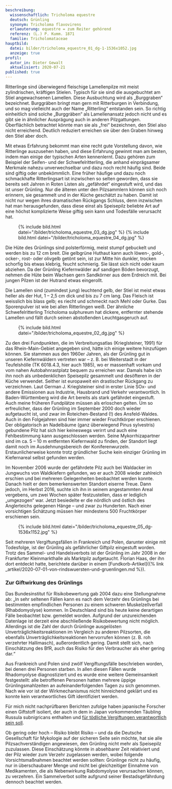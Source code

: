 ```yaml
---
beschreibung:
  wissenschaftlich: Tricholoma equestre
  deutsch: Grünling
  synonym: Tricholoma flavovirens
  erlaeuterung: equestre = zum Reiter gehörend
  referenz: (L.) P. Kumm. 1871
  familie: Tricholomataceae
hauptbild:
  datei: bilder/tricholoma_equestre_01_dg-1-1536x1052.jpg
  anzeige: true
profil:
  autor_in: Dieter Gewalt
  aktualisiert: 2020-07-21
published: true
---
```


Ritterlinge sind überwiegend fleischige Lamellenpilze mit meist zylindrischen, kräftigen Stielen. Typisch für sie sind die ausgebuchtet am Stiel angewachsenen Lamellen. Diese Ausbuchtung wird als „Burggraben“ bezeichnet. Burggräben bringt man gern mit Ritterburgen in Verbindung, und so mag vielleicht auch der Name „Ritterling“ entstanden sein. So richtig einheitlich sind solche „Burggräben“ als Lamellenansatz jedoch nicht und es gibt sie in ähnlicher Ausprägung auch in anderen Pilzgattungen. Oberflächlich betrachtet könnte man sie als „frei“ bezeichnen, den Stiel also nicht erreichend. Deutlich reduziert erreichen sie über den Graben hinweg den Stiel aber doch.

Mit etwas Erfahrung bekommt man eine recht gute Vorstellung davon, wie Ritterlinge auszusehen haben, und diese Erfahrung gewinnt man am besten, indem man einige der typischen Arten kennenlernt. Dazu gehören zum Beispiel der Seifen- und der Schwefelritterling, die anhand einprägsamer Merkmale nahezu unverwechselbar und dazu noch recht häufig sind. Beide sind giftig oder unbekömmlich. Eine früher häufige und dazu noch schmackhafte Ritterlingsart ist inzwischen so selten geworden, dass sie bereits seit Jahren in Roten Listen als „gefährdet“ eingestuft wird, und das ist unser Grünling. Nur die älteren unter den Pilzsammlern können sich noch erinnern, sie gesammelt und in der Küche geschätzt zu haben. Damit ist nicht nur wegen ihres dramatischen Rückgangs Schluss, denn inzwischen hat man herausgefunden, dass diese einst als Speisepilz beliebte Art auf eine höchst komplizierte Weise giftig sein kann und Todesfälle verursacht hat.

<figure>
  {% include bild.html datei="/bilder/tricholoma_equestre_03_dg.jpg" %}
  {% include bild.html datei="/bilder/tricholoma_equestre_04_dg.jpg" %}
</figure>

Die Hüte des Grünlings sind polsterförmig, meist stumpf gebuckelt und werden bis zu 12 cm breit. Die gelbgrüne Huthaut kann auch löwen-, gold-, ocker-, rost- oder olivgelb getönt sein, ist zur Mitte hin dunkler, trocken schorfig bis etwas klebrig, feucht schmierig. Sie lässt sich nicht oder kaum abziehen. Da der Grünling Kiefernwälder auf sandigen Böden bevorzugt, nehmen die Hüte beim Wachsen gern Sandkörner aus dem Erdreich mit. Bei jungen Pilzen ist der Hutrand etwas eingerollt.

Die Lamellen sind (zumindest jung) leuchtend gelb, der Stiel ist meist etwas heller als der Hut, 1 – 2,5 cm dick und bis zu 7 cm lang. Das Fleisch ist weisslich bis blass gelb; es riecht und schmeckt nach Mehl oder Gurke. Das Sporenpulver ist wie bei allen Ritterlingen weiß. Der ähnliche Schwefelritterling Tricholoma sulphureum hat dickere, entfernter stehende Lamellen und fällt durch seinen abstoßenden Leuchtgasgeruch auf.

<figure>
  {% include bild.html datei="/bilder/tricholoma_equestre_02_dg.jpg" %}
</figure>

Zu den drei Fundpunkten, die im Verbreitungsatlas (Krieglsteiner, 1991) für das Rhein-Main-Gebiet angegeben sind, hätte ich einige weitere hinzufügen können. Sie stammen aus den 1960er Jahren, als der Grünling gut in unseren Kiefernwäldern vertreten war – z. B. bei Weiterstadt in der Teufelshölle (TK 6018.4.3, hier auch 1985), wo er massenhaft vorkam und vom nahen Autobahnrastplatz bequem zu erreichen war. Damals habe ich ihn noch als unbedenklichen Speisepilz gesammelt und desöfteren in der Küche verwendet. Seither ist europaweit ein drastischer Rückgang zu verzeichnen. Laut German J. Krieglsteiner sind in erster Linie SOx- und andere Emissionen aus Industrie, Hausbrand und Verkehr verantwortlich. In Baden-Württemberg wird die Art bereits als stark gefährdet eingestuft. Auch meine früheren Fundplätze müssen als erloschen gelten. Um so erfreulicher, dass der Grünling im September 2000 doch wieder aufgetaucht ist, und zwar im Roteichen-Bestand (!) des Ansfeld-Waldes. Auch in den Folgejahren sind hier immer wieder Fruchtkörper erschienen. Der obligatorisch an Nadelbäume (ganz überwiegend Pinus sylvestris) gebundene Pilz hat sich hier keineswegs verirrt und auch eine Fehlbestimmung kann ausgeschlossen werden. Seine Mykorrhizapartner sind im ca. 5 – 10 m entfernten Kiefernwald zu finden, der Standort liegt damit noch im Ausdehnungsbereich der Koniferenwurzeln. Erstaunlicherweise konnte trotz gründlicher Suche kein einziger Grünling im Kiefernareal selbst gefunden werden.

Im November 2006 wurde der gefährdete Pilz auch bei Waldacker im Jungwuchs von Waldkiefern gefunden, wo er auch 2008 wieder zahlreich erschien und bei mehreren Gelegenheiten beobachtet werden konnte. Danach hielt er dem bemerkenswerten Standort eiserne Treue. Dann jedoch, im Herbst 2016, suchte ich ihn in seinem angestammten Areal vergebens, um zwei Wochen später festzustellen, dass er lediglich „umgezogen“ war. Jetzt besiedelte er die nördlich und östlich des Anglerteichs gelegenen Hänge – und zwar zu Hunderten. Nach einer vorsichtigen Schätzung müssen hier mindestens 500 Fruchtkörper erschienen sein.

<figure>
  {% include bild.html datei="/bilder/tricholoma_equestre_05_dg-1536x1152.jpg" %}
</figure>

Seit mehreren Vergiftungsfällen in Frankreich und Polen, darunter einige mit Todesfolge, ist der Grünling als gefährlicher Giftpilz eingestuft worden. Trotz des Sammel- und Handelsverbots ist der Grünling im Jahr 2008 in der Frankfurter Kleinmarkthalle als Marktpilz aufgetaucht. Florian Haas, der ihn dort entdeckt hatte, berichtete darüber in einem [Fundkorb-Artikel]({% link _artikel/2020-07-01-von-rindswuersten-und-gruenlingen.md %}).
 
### Zur Giftwirkung des Grünlings

Das Bundesinstitut für Risikobewertung gab 2004 dazu eine Stellungnahme ab: „In sehr seltenen Fällen kann es nach dem Verzehr des Grünlings bei bestimmten empfindlichen Personen zu einem schweren Muskelzellverfall (Rhabdomyolyse) kommen. In Deutschland sind bis heute keine derartigen Fälle beobachtet bzw. gemeldet worden. Aufgrund der unzureichenden Datenlage ist derzeit eine abschließende Risikobewertung nicht möglich. Allerdings ist die Zahl der durch Grünlinge ausgelösten Unverträglichkeitsreaktionen im Vergleich zu anderen Pilzsorten, die ebenfalls Unverträglichkeitsreaktionen hervorrufen können (z. B. roh verzehrter Hallimasch), außerordentlich gering. Damit stellt sich, nach Einschätzung des BfR, auch das Risiko für den Verbraucher als eher gering dar.“

Aus Frankreich und Polen sind zwölf Vergiftungsfälle beschrieben worden, bei denen drei Personen starben. In allen diesen Fällen wurde Rhadomyolyse diagnostiziert und es wurde eine weitere Gemeinsamkeit festgestellt: alle betroffenen Personen hatten mehrere üppige Grünlingsmahlzeiten an aufeinanderfolgenden Tagen zu sich genommen. Nach wie vor ist der Wirkmechanismus nicht hinreichend geklärt und es konnte kein verantwortliches Gift identifiziert werden.

Für mich nicht nachprüfbaren Berichten zufolge haben japanische Forscher einen Giftstoff isoliert, der auch in dem in Japan vorkommenden Täubling Russula subnigricans enthalten und [für tödliche Vergiftungen verantwortlich sein soll](https://www.welt.de/wissenschaft/article3797449/Ursache-fuer-mysterioese-Pilzvergiftungen-entdeckt.html).

Ob gering oder hoch – Risiko bleibt Risiko – und da die Deutsche Gesellschaft für Mykologie auf der sicheren Seite sein möchte, hat sie alle Pilzsachverständigen angewiesen, den Grünling nicht mehr als Speisepilz zuzulassen. Diese Einschätzung könnte in absehbarer Zeit relativiert und der Pilz wieder zum Verzehr zugelassen werden, wobei folgende Vorsichtsmaßnahmen beachtet werden sollten: Grünlinge nicht zu häufig, nur in überschaubarer Menge und nicht bei gleichzeitiger Einnahme von Medikamenten, die als Nebenwirkung Rabdomyolyse verursachen können, zu verzehren. Ein Sammelverbot sollte aufgrund seiner Bestadsgefährdung dennoch beachtet werden.
